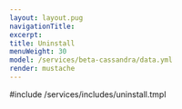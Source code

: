 ```yaml
---
layout: layout.pug
navigationTitle:
excerpt:
title: Uninstall
menuWeight: 30
model: /services/beta-cassandra/data.yml
render: mustache
---
```

#include /services/includes/uninstall.tmpl
